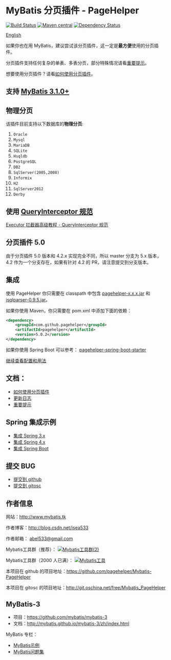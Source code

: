 # MyBatis 分页插件 - PageHelper

[![Build Status](https://travis-ci.org/pagehelper/Mybatis-PageHelper.svg?branch=master)](https://travis-ci.org/pagehelper/Mybatis-PageHelper)
[![Maven central](https://maven-badges.herokuapp.com/maven-central/com.github.pagehelper/pagehelper/badge.svg)](https://maven-badges.herokuapp.com/maven-central/com.github.pagehelper/pagehelper)
[![Dependency Status](https://www.versioneye.com/user/projects/5932123f22f278003c5f851e/badge.svg?style=flat)](https://www.versioneye.com/user/projects/5932123f22f278003c5f851e)

[English](https://github.com/pagehelper/Mybatis-PageHelper/blob/master/README.md)

如果你也在用 MyBatis，建议尝试该分页插件，这一定是<b>最方便</b>使用的分页插件。

分页插件支持任何复杂的单表、多表分页，部分特殊情况请看[重要提示](https://github.com/pagehelper/Mybatis-PageHelper/blob/master/wikis/zh/Important.md)。

想要使用分页插件？请看[如何使用分页插件](https://github.com/pagehelper/Mybatis-PageHelper/blob/master/wikis/zh/HowToUse.md)。

## 支持 [MyBatis 3.1.0+](https://github.com/mybatis/mybatis-3)
## 物理分页

该插件目前支持以下数据库的<b>物理分页</b>:

 1. `Oracle`
 2. `Mysql`
 3. `MariaDB`
 4. `SQLite`
 5. `Hsqldb`
 6. `PostgreSQL`
 7. `DB2`
 8. `SqlServer(2005,2008)`
 9. `Informix`
 10. `H2`
 11. `SqlServer2012`
 12. `Derby`
 
## 使用 [QueryInterceptor 规范](https://github.com/pagehelper/Mybatis-PageHelper/blob/master/src/main/java/com/github/pagehelper/QueryInterceptor.java) 
[Executor 拦截器高级教程 - QueryInterceptor 规范](https://github.com/pagehelper/Mybatis-PageHelper/blob/master/wikis/zh/Interceptor.md)

## 分页插件 5.0

由于分页插件 5.0 版本和 4.2.x 实现完全不同，所以 master 分支为 5.x 版本，4.2 作为一个分支存在，如果有针对 4.2 的 PR，请注意提交到分支版本。

## 集成
使用 PageHelper 你只需要在 classpath 中包含 [pagehelper-x.x.x.jar](http://repo1.maven.org/maven2/com/github/pagehelper/pagehelper/) 和 [jsqlparser-0.9.5.jar](http://repo1.maven.org/maven2/com/github/jsqlparser/jsqlparser/0.9.5/)。

如果你使用 Maven，你只需要在 pom.xml 中添加下面的依赖：
```xml  
<dependency>
    <groupId>com.github.pagehelper</groupId>
    <artifactId>pagehelper</artifactId>
    <version>5.0.2</version>
</dependency>
```  

如果你使用 Spring Boot 可以参考： [pagehelper-spring-boot-starter](https://github.com/pagehelper/pagehelper-spring-boot)

[继续查看配置和用法](https://github.com/pagehelper/Mybatis-PageHelper/blob/master/wikis/zh/HowToUse.md)

## 文档：  

- [如何使用分页插件](https://github.com/pagehelper/Mybatis-PageHelper/blob/master/wikis/zh/HowToUse.md)
- [更新日志](https://github.com/pagehelper/Mybatis-PageHelper/blob/master/wikis/zh/Changelog.md)
- [重要提示](https://github.com/pagehelper/Mybatis-PageHelper/blob/master/wikis/zh/Important.md)

## Spring 集成示例

- [集成 Spring 3.x](https://github.com/abel533/Mybatis-Spring/tree/spring3.x)
- [集成 Spring 4.x](https://github.com/abel533/Mybatis-Spring)
- [集成 Spring Boot](https://github.com/abel533/MyBatis-Spring-Boot)

## 提交 BUG
- [提交到 github](https://github.com/pagehelper/Mybatis-PageHelper/issues/new)
- [提交到 gitosc](http://git.oschina.net/free/Mybatis_PageHelper/issues/new?issue%5Bassignee_id%5D=&issue%5Bmilestone_id%5D=)

## 作者信息

网站：http://www.mybatis.tk

作者博客：http://blog.csdn.net/isea533

作者邮箱： abel533@gmail.com  

Mybatis工具群（推荐）： <a target="_blank" href="http://shang.qq.com/wpa/qunwpa?idkey=7c2f018e4cddc7d4aad04fc312b2d69361a0a896a4f59219a7914953a57bffc2"><img border="0" src="http://pub.idqqimg.com/wpa/images/group.png" alt="Mybatis工具群(2)" title="Mybatis工具群(2)"></a>

Mybatis工具群（2000 人已满）： <a target="_blank" href="http://shang.qq.com/wpa/qunwpa?idkey=29e4cce8ac3c65d14a1dc40c9ba5c8e71304f143f3ad759ac0b05146e0952044"><img border="0" src="http://pub.idqqimg.com/wpa/images/group.png" alt="Mybatis工具" title="Mybatis工具"></a>

本项目在 github 的项目地址：https://github.com/pagehelper/Mybatis-PageHelper

本项目在 gitosc 的项目地址：http://git.oschina.net/free/Mybatis_PageHelper

## MyBatis-3
- 项目：https://github.com/mybatis/mybatis-3
- 文档：http://mybatis.github.io/mybatis-3/zh/index.html  

MyBatis 专栏： 
- [MyBatis示例](http://blog.csdn.net/column/details/mybatis-sample.html)
- [MyBatis问题集](http://blog.csdn.net/column/details/mybatisqa.html)  
